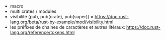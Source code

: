 * macro
* multi crates / modules
* visibilité (pub, pub(crate), pub(super)) = https://doc.rust-lang.org/beta/rust-by-example/mod/visibility.html
* les préfixes de chaines de caractères et autres litéraux: https://doc.rust-lang.org/reference/tokens.html